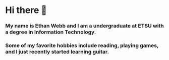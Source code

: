 # Hi there 👋

### My name is Ethan Webb and I am a undergraduate at ETSU with a degree in Information Technology. 
### Some of my favorite hobbies include reading, playing games, and I just recently started learning guitar.

<!--
**Ethan-W1/Ethan-W1** is a ✨ _special_ ✨ repository because its `README.md` (this file) appears on your GitHub profile.

Here are some ideas to get you started:

- 🔭 I’m currently working on ...
- 🌱 I’m currently learning ...
- 👯 I’m looking to collaborate on ...
- 🤔 I’m looking for help with ...
- 💬 Ask me about ...
- 📫 How to reach me: ...
- 😄 Pronouns: ...
- ⚡ Fun fact: ...
-->
